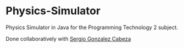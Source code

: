# Physics-Simulator
Physics Simulator in Java for the Programming Technology 2 subject.

Done collaboratively with [Sergio Gonzalez Cabeza](https://github.com/nesmeg)
